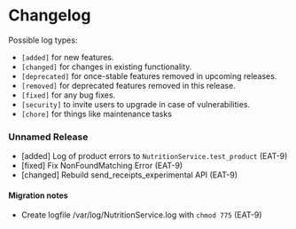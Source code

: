 # Changelog

Possible log types:

- `[added]` for new features.
- `[changed]` for changes in existing functionality.
- `[deprecated]` for once-stable features removed in upcoming releases.
- `[removed]` for deprecated features removed in this release.
- `[fixed]` for any bug fixes.
- `[security]` to invite users to upgrade in case of vulnerabilities.
- `[chore]` for things like maintenance tasks


### Unnamed Release

- [added] Log of product errors to `NutritionService.test_product` (EAT-9)
- [fixed] Fix NonFoundMatching Error (EAT-9)
- [changed] Rebuild send_receipts_experimental API (EAT-9)

#### Migration notes
- Create logfile /var/log/NutritionService.log with `chmod 775` (EAT-9)
